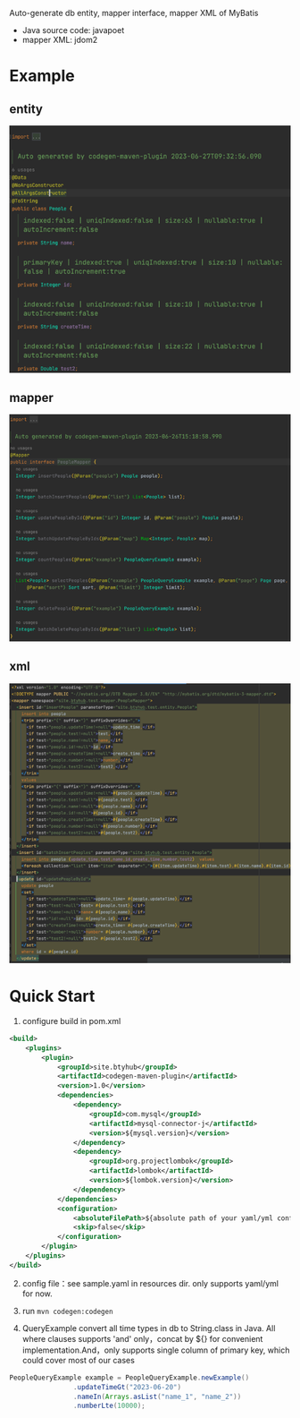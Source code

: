 Auto-generate db entity, mapper interface, mapper XML of MyBatis

- Java source code: javapoet
- mapper XML: jdom2 

# Example
## entity
![](doc/image/entity.png)
## mapper
![](doc/image/mapper.png)
## xml
![](doc/image/xml.png)


# Quick Start
1. configure build in pom.xml
```xml
<build>
    <plugins>
        <plugin>
            <groupId>site.btyhub</groupId>
            <artifactId>codegen-maven-plugin</artifactId>
            <version>1.0</version>
            <dependencies>
                <dependency>
                    <groupId>com.mysql</groupId>
                    <artifactId>mysql-connector-j</artifactId>
                    <version>${mysql.version}</version>
                </dependency>
                <dependency>
                    <groupId>org.projectlombok</groupId>
                    <artifactId>lombok</artifactId>
                    <version>${lombok.version}</version>
                </dependency>
            </dependencies>
            <configuration>
                <absoluteFilePath>${absolute path of your yaml/yml config file}</absoluteFilePath>
                <skip>false</skip>
            </configuration>
        </plugin>
    </plugins>
</build>
```

2. config file：see sample.yaml in resources dir. only supports yaml/yml for now.

3.  run `mvn codegen:codegen`
4. QueryExample convert all time types in db to String.class in Java. All where clauses supports 'and' only，concat by ${} for convenient implementation.And，only supports single column of primary key, which could cover most of our cases
```java
PeopleQueryExample example = PeopleQueryExample.newExample()
                .updateTimeGt("2023-06-20")
                .nameIn(Arrays.asList("name_1", "name_2"))
                .numberLte(10000);
```
